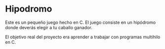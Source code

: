 # Hipodromo
Este es un pequeño juego hecho en C. El juego consiste en un hipódromo donde deverás elegir a tu caballo ganador.

El objetivo real del proyecto era aprender a trabajar con programas multihilo en C.
